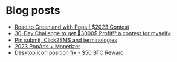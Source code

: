 # Blog posts
<!-- BLOG-POST-LIST:START -->
- [Road to Greenland with Pops | $2023 Contest](https://afflift.com/f/threads/road-to-greenland-with-pops-2023-contest.10201/)
- [30-Day Challenge to get 🎯3000$ Profit⁉ a contest for myself✊](https://afflift.com/f/threads/30-day-challenge-to-get-%F0%9F%8E%AF3000-profit%E2%81%89-a-contest-for-myself%E2%9C%8A.9419/)
- [Pin submit, Click2SMS and terminologies](https://afflift.com/f/threads/pin-submit-click2sms-and-terminologies.10243/)
- [2023 PopAds + Monetizer](https://afflift.com/f/threads/2023-popads-monetizer.10185/)
- [Desktop icon position fix - $50 BTC Reward](https://afflift.com/f/threads/desktop-icon-position-fix-50-btc-reward.10242/)
<!-- BLOG-POST-LIST:END -->
